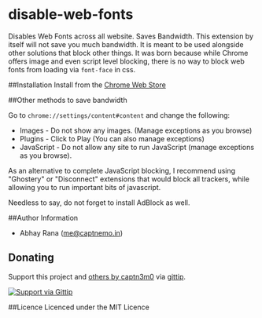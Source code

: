 disable-web-fonts
====================

Disables Web Fonts across all website. Saves Bandwidth. This extension by itself will not save you much bandwidth. It is meant to be used alongside other solutions that block other things. It was born because while Chrome offers image and even script level blocking, there is no way to block web fonts from loading via `font-face` in css.

##Installation
Install from the [Chrome Web Store](https://chrome.google.com/webstore/detail/olmabeadgbpmhllgdkemfdnmkngkbkeg)

##Other methods to save bandwidth

Go to `chrome://settings/content#content` and change the following:

- Images - Do not show any images. (Manage exceptions as you browse)
- Plugins - Click to Play (You can also manage exceptions)
- JavaScript - Do not allow any site to run JavaScript (manage exceptions as you browse).

As an alternative to complete JavaScript blocking, I recommend using "Ghostery" or "Disconnect" extensions that would block all trackers, while allowing you to run important bits of javascript.

Needless to say, do not forget to install AdBlock as well.

##Author Information
- Abhay Rana (<me@captnemo.in>)

## Donating
Support this project and [others by captn3m0][gittip] via [gittip][].

[![Support via Gittip][gittip-badge]][gittip]

[gittip-badge]: https://rawgithub.com/twolfson/gittip-badge/master/dist/gittip.png
[gittip]: https://www.gittip.com/captn3m0/

##Licence
Licenced under the MIT Licence
